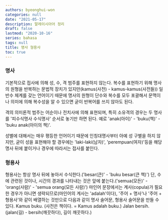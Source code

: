 ```yaml
---
authors: byeonghui-won
categories: null
date: "2021-05-17"
description: 말레이시아어 정리
draft: false
lastmod: "2020-10-16"
series: bahasa
tags: null
title: 명사 형용사
toc: true
---
```


### 명사

기본적으로 접사에 의해 성, 수, 격 범주를 표현하지 않는다. 복수를 표현하기 위해 명사의 원형을 반복하는 문법적 장치가 있지만(kamus(사전) - kamus-kamus(사전들)) 일반수 체계를 갖는 언어이기 때문에 명사의 원형이 단수와 복수를 모두 포괄해서 문맥이나 의미에 의해 복수성을 알 수 있으면 굳이 반복어를 쓰지 않아도 된다. 

격의 의미론적 범주는 어순이나 전치사에 의해 표현되며, 특히 소유격의 경우는 두 명사를 '피수식명사 수식명사' 순서로 놓기만 하면 된다. 예로 'anak(아이)' - 'buku(책)' - 'buku anak(아이의 책)'. 

성별에 대해서는 매우 평등한 언어이기 때문에 인칭대명사부터 아예 성 구별을 하지 않지만, 굳이 성을 표현해야 할 경우에는 'laki-laki(남자)', 'perempuan(여자)'등을 해당 명사 뒤에 붙이거나 경우에 따라서는 접사를 붙인다.

### 형용사

형용사는 항상 명사 뒤에 놓아서 수식한다.('besar(큰)' - 'buku besar(큰 책)') 단, 수에 관련된 것이나, 시간의 경과를 나타내는 것은 앞에 붙는다.('semua(모든)' - 'orang(사람)' - 'semua orang(모든 사람)')
마인어 문장에서는 계사(copula)가 필요한 경우가 아니면 생략되므로(마인어의 계사는 'adalah'이다), '주어 + 명사'나 '주어 + 형용사'와 같이 배열하는 것만으로 다음과 같이 명사 술어문, 형용사 술어문을 만들 수 있다.
Kamus buku. (사전은 책이다. = Kamus adalah buku.)
Jalan bersih. (jalan(길) - bersih(깨끗하다), 길이 깨끗하다.)


